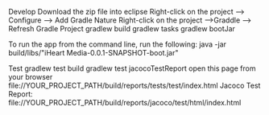Develop
    Download the zip file into eclipse
	Right-click on the  project --> Configure --> Add Gradle Nature
	Right-click on the  project -->Graddle --> Refresh Gradle Project
    gradlew build 
	gradlew tasks
	gradlew bootJar
	
To run the app from the command line, run the following:
   java -jar build/libs/"iHeart Media-0.0.1-SNAPSHOT-boot.jar"

Test 
	gradlew test build
	gradlew test jacocoTestReport
	open this page from your browser file://YOUR_PROJECT_PATH/build/reports/tests/test/index.html
		Jacoco Test Report: file://YOUR_PROJECT_PATH/build/reports/jacoco/test/html/index.html
